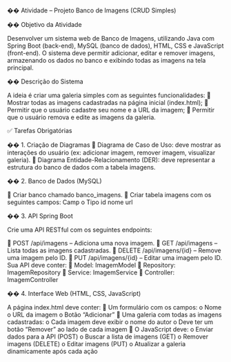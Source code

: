 �� Atividade – Projeto Banco de Imagens (CRUD Simples)

�� Objetivo da Atividade

Desenvolver um sistema web de Banco de Imagens, utilizando Java com
Spring Boot (back-end), MySQL (banco de dados), HTML, CSS e JavaScript
(front-end). O sistema deve permitir adicionar, editar e remover imagens,
armazenando os dados no banco e exibindo todas as imagens na tela principal.

��️ Descrição do Sistema

A ideia é criar uma galeria simples com as seguintes funcionalidades:
 Mostrar todas as imagens cadastradas na página inicial (index.html);
 Permitir que o usuário cadastre seu nome e a URL da imagem;
 Permitir que o usuário remova e edite as imagens da galeria.

✅ Tarefas Obrigatórias

�� 1. Criação de Diagramas
 Diagrama de Caso de Uso: deve mostrar as interações do usuário (ex:
adicionar imagem, remover imagem, visualizar galeria).
 Diagrama Entidade-Relacionamento (DER): deve representar a
estrutura do banco de dados com a tabela imagens.

�� 2. Banco de Dados (MySQL)

 Criar banco chamado banco_imagens.
 Criar tabela imagens com os seguintes campos:
Camp
o
Tipo
id
nome
url

�� 3. API Spring Boot

Crie uma API RESTful com os seguintes endpoints:

 POST /api/imagens – Adiciona uma nova imagem.
 GET /api/imagens – Lista todas as imagens cadastradas.
 DELETE /api/imagens/{id} – Remove uma imagem pelo ID.
 PUT /api/imagens/{id} – Editar uma imagem pelo ID.
Sua API deve conter:
 Model: ImagemModel
 Repository: ImagemRepository
 Service: ImagemService
 Controller: ImagemController

�� 4. Interface Web (HTML, CSS, JavaScript)

A página index.html deve conter:
 Um formulário com os campos:
o Nome
o URL da imagem
o Botão “Adicionar”
 Uma galeria com todas as imagens cadastradas:
o Cada imagem deve exibir o nome do autor
o Deve ter um botão “Remover” ao lado de cada imagem
 O JavaScript deve:
o Enviar dados para a API (POST)
o Buscar a lista de imagens (GET)
o Remover imagens (DELETE)
o Editar imagens (PUT)
o Atualizar a galeria dinamicamente após cada ação
